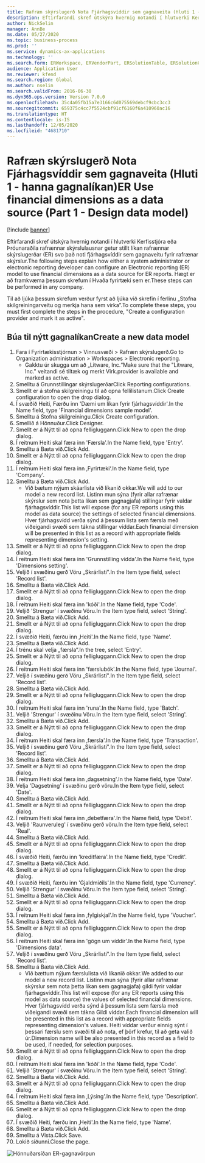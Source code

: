```yaml
---
title: Rafræn skýrslugerð Nota Fjárhagsvíddir sem gagnaveita (Hluti 1 - hanna gagnalíkan)
description: Eftirfarandi skref útskýra hvernig notandi í hlutverki Kerfisstjóra eða Þróunaraðila rafrænnar skýrslulausnar getur stillt líkan rafrænnar skýrslugerðar (ER) svo það noti fjárhagsvíddir sem gagnaveitu fyrir rafrænar skýrslur.
author: NickSelin
manager: AnnBe
ms.date: 05/27/2020
ms.topic: business-process
ms.prod: ''
ms.service: dynamics-ax-applications
ms.technology: ''
ms.search.form: ERWorkspace, ERVendorPart, ERSolutionTable, ERSolutionCreateDropDialog, ERDataModelDesigner, ERDataModelContentsItemCreationDialog
audience: Application User
ms.reviewer: kfend
ms.search.region: Global
ms.author: nselin
ms.search.validFrom: 2016-06-30
ms.dyn365.ops.version: Version 7.0.0
ms.openlocfilehash: 35c4a05fb15a7e3166c6d075569debcf9cbc3cc3
ms.sourcegitcommit: 659375c4cc7f5524cbf91cf6160f6a410960ac16
ms.translationtype: HT
ms.contentlocale: is-IS
ms.lasthandoff: 12/05/2020
ms.locfileid: "4681710"
---
```

# <a name="er-use-financial-dimensions-as-a-data-source-part-1---design-data-model"></a><span data-ttu-id="c643b-103">Rafræn skýrslugerð Nota Fjárhagsvíddir sem gagnaveita (Hluti 1 - hanna gagnalíkan)</span><span class="sxs-lookup"><span data-stu-id="c643b-103">ER Use financial dimensions as a data source (Part 1 - Design data model)</span></span>

[!include [banner](../../includes/banner.md)]

<span data-ttu-id="c643b-104">Eftirfarandi skref útskýra hvernig notandi í hlutverki Kerfisstjóra eða Þróunaraðila rafrænnar skýrslulausnar getur stillt líkan rafrænnar skýrslugerðar (ER) svo það noti fjárhagsvíddir sem gagnaveitu fyrir rafrænar skýrslur.</span><span class="sxs-lookup"><span data-stu-id="c643b-104">The following steps explain how either a system administrator or electronic reporting developer can configure an Electronic reporting (ER) model to use financial dimensions as a data source for ER reports.</span></span> <span data-ttu-id="c643b-105">Hægt er að framkvæma þessum skrefum í Hvaða fyrirtæki sem er.</span><span class="sxs-lookup"><span data-stu-id="c643b-105">These steps can be performed in any company.</span></span>

<span data-ttu-id="c643b-106">Til að ljúka þessum skrefum verður fyrst að ljúka við skrefin í ferlinu „Stofna skilgreiningarveitu og merkja hana sem virka”.</span><span class="sxs-lookup"><span data-stu-id="c643b-106">To complete these steps, you must first complete the steps in the procedure, "Create a configuration provider and mark it as active".</span></span>


## <a name="create-a-new-data-model"></a><span data-ttu-id="c643b-107">Búa til nýtt gagnalíkan</span><span class="sxs-lookup"><span data-stu-id="c643b-107">Create a new data model</span></span>
1. <span data-ttu-id="c643b-108">Fara í Fyrirtækisstjórnun > Vinnusvæði > Rafræn skýrslugerð.</span><span class="sxs-lookup"><span data-stu-id="c643b-108">Go to Organization administration > Workspaces > Electronic reporting.</span></span>
    * <span data-ttu-id="c643b-109">Gakktu úr skugga um að „Litware, Inc.“</span><span class="sxs-lookup"><span data-stu-id="c643b-109">Make sure that the "Litware, Inc."</span></span> <span data-ttu-id="c643b-110">veitandi sé tiltæk og merkt Virk.</span><span class="sxs-lookup"><span data-stu-id="c643b-110">provider is available and marked as active.</span></span>  
2. <span data-ttu-id="c643b-111">Smelltu á Grunnstillingar skýrslugerðar</span><span class="sxs-lookup"><span data-stu-id="c643b-111">Click Reporting configurations.</span></span>
3. <span data-ttu-id="c643b-112">Smellt er á stofna skilgreiningu til að opna fellilistanum.</span><span class="sxs-lookup"><span data-stu-id="c643b-112">Click Create configuration to open the drop dialog.</span></span>
4. <span data-ttu-id="c643b-113">Í svæðið Heiti, Færðu inn 'Dæmi um líkan fyrir fjárhagsvíddir'.</span><span class="sxs-lookup"><span data-stu-id="c643b-113">In the Name field, type 'Financial dimensions sample model'.</span></span>
5. <span data-ttu-id="c643b-114">Smelltu á Stofna skilgreiningu.</span><span class="sxs-lookup"><span data-stu-id="c643b-114">Click Create configuration.</span></span>
6. <span data-ttu-id="c643b-115">Smellið á Hönnuður.</span><span class="sxs-lookup"><span data-stu-id="c643b-115">Click Designer.</span></span>
7. <span data-ttu-id="c643b-116">Smellt er á Nýtt til að opna felligluggann.</span><span class="sxs-lookup"><span data-stu-id="c643b-116">Click New to open the drop dialog.</span></span>
8. <span data-ttu-id="c643b-117">Í reitnum Heiti skal færa inn 'Færsla'.</span><span class="sxs-lookup"><span data-stu-id="c643b-117">In the Name field, type 'Entry'.</span></span>
9. <span data-ttu-id="c643b-118">Smelltu á Bæta við.</span><span class="sxs-lookup"><span data-stu-id="c643b-118">Click Add.</span></span>
10. <span data-ttu-id="c643b-119">Smellt er á Nýtt til að opna felligluggann.</span><span class="sxs-lookup"><span data-stu-id="c643b-119">Click New to open the drop dialog.</span></span>
11. <span data-ttu-id="c643b-120">Í reitnum Heiti skal færa inn ‚Fyrirtæki‘.</span><span class="sxs-lookup"><span data-stu-id="c643b-120">In the Name field, type 'Company'.</span></span>
12. <span data-ttu-id="c643b-121">Smelltu á Bæta við.</span><span class="sxs-lookup"><span data-stu-id="c643b-121">Click Add.</span></span>
    * <span data-ttu-id="c643b-122">Við bætum nýjum skáarlista við líkanið okkar.</span><span class="sxs-lookup"><span data-stu-id="c643b-122">We will add to our model a new record list.</span></span> <span data-ttu-id="c643b-123">Listinn mun sýna (fyrir allar rafrænar skýrslur sem nota þetta líkan sem gagnagjafa) stillingar fyrir valdar fjárhagsvíddir.</span><span class="sxs-lookup"><span data-stu-id="c643b-123">This list will expose (for any ER reports using this model as data source) the settings of selected financial dimensions.</span></span> <span data-ttu-id="c643b-124">Hver fjárhagsvídd verða sýnd á þessum lista sem færsla með viðeigandi svæði sem tákna stillingar víddar.</span><span class="sxs-lookup"><span data-stu-id="c643b-124">Each financial dimension will be presented in this list as a record with appropriate fields representing dimension's setting.</span></span>  
13. <span data-ttu-id="c643b-125">Smellt er á Nýtt til að opna felligluggann.</span><span class="sxs-lookup"><span data-stu-id="c643b-125">Click New to open the drop dialog.</span></span>
14. <span data-ttu-id="c643b-126">Í reitnum Heiti skal færa inn 'Grunnstilling vídda'.</span><span class="sxs-lookup"><span data-stu-id="c643b-126">In the Name field, type 'Dimensions setting'.</span></span>
15. <span data-ttu-id="c643b-127">Veljið í svæðinu gerð Vöru „Skrárlisti".</span><span class="sxs-lookup"><span data-stu-id="c643b-127">In the Item type field, select 'Record list'.</span></span>
16. <span data-ttu-id="c643b-128">Smelltu á Bæta við.</span><span class="sxs-lookup"><span data-stu-id="c643b-128">Click Add.</span></span>
17. <span data-ttu-id="c643b-129">Smellt er á Nýtt til að opna felligluggann.</span><span class="sxs-lookup"><span data-stu-id="c643b-129">Click New to open the drop dialog.</span></span>
18. <span data-ttu-id="c643b-130">Í reitnum Heiti skal færa inn 'kóði'.</span><span class="sxs-lookup"><span data-stu-id="c643b-130">In the Name field, type 'Code'.</span></span>
19. <span data-ttu-id="c643b-131">Veljið 'Strengur' í svæðinu Vöru.</span><span class="sxs-lookup"><span data-stu-id="c643b-131">In the Item type field, select 'String'.</span></span>
20. <span data-ttu-id="c643b-132">Smelltu á Bæta við.</span><span class="sxs-lookup"><span data-stu-id="c643b-132">Click Add.</span></span>
21. <span data-ttu-id="c643b-133">Smellt er á Nýtt til að opna felligluggann.</span><span class="sxs-lookup"><span data-stu-id="c643b-133">Click New to open the drop dialog.</span></span>
22. <span data-ttu-id="c643b-134">Í svæðið Heiti, færðu inn ‚Heiti'.</span><span class="sxs-lookup"><span data-stu-id="c643b-134">In the Name field, type 'Name'.</span></span>
23. <span data-ttu-id="c643b-135">Smelltu á Bæta við.</span><span class="sxs-lookup"><span data-stu-id="c643b-135">Click Add.</span></span>
24. <span data-ttu-id="c643b-136">Í trénu skal velja „færsla“.</span><span class="sxs-lookup"><span data-stu-id="c643b-136">In the tree, select 'Entry'.</span></span>
25. <span data-ttu-id="c643b-137">Smellt er á Nýtt til að opna felligluggann.</span><span class="sxs-lookup"><span data-stu-id="c643b-137">Click New to open the drop dialog.</span></span>
26. <span data-ttu-id="c643b-138">Í reitnum Heiti skal færa inn 'færslubók'.</span><span class="sxs-lookup"><span data-stu-id="c643b-138">In the Name field, type 'Journal'.</span></span>
27. <span data-ttu-id="c643b-139">Veljið í svæðinu gerð Vöru „Skrárlisti".</span><span class="sxs-lookup"><span data-stu-id="c643b-139">In the Item type field, select 'Record list'.</span></span>
28. <span data-ttu-id="c643b-140">Smelltu á Bæta við.</span><span class="sxs-lookup"><span data-stu-id="c643b-140">Click Add.</span></span>
29. <span data-ttu-id="c643b-141">Smellt er á Nýtt til að opna felligluggann.</span><span class="sxs-lookup"><span data-stu-id="c643b-141">Click New to open the drop dialog.</span></span>
30. <span data-ttu-id="c643b-142">Í reitnum Heiti skal færa inn 'runa'.</span><span class="sxs-lookup"><span data-stu-id="c643b-142">In the Name field, type 'Batch'.</span></span>
31. <span data-ttu-id="c643b-143">Veljið 'Strengur' í svæðinu Vöru.</span><span class="sxs-lookup"><span data-stu-id="c643b-143">In the Item type field, select 'String'.</span></span>
32. <span data-ttu-id="c643b-144">Smelltu á Bæta við.</span><span class="sxs-lookup"><span data-stu-id="c643b-144">Click Add.</span></span>
33. <span data-ttu-id="c643b-145">Smellt er á Nýtt til að opna felligluggann.</span><span class="sxs-lookup"><span data-stu-id="c643b-145">Click New to open the drop dialog.</span></span>
34. <span data-ttu-id="c643b-146">Í reitnum Heiti skal færa inn ‚færsla'.</span><span class="sxs-lookup"><span data-stu-id="c643b-146">In the Name field, type 'Transaction'.</span></span>
35. <span data-ttu-id="c643b-147">Veljið í svæðinu gerð Vöru „Skrárlisti".</span><span class="sxs-lookup"><span data-stu-id="c643b-147">In the Item type field, select 'Record list'.</span></span>
36. <span data-ttu-id="c643b-148">Smelltu á Bæta við.</span><span class="sxs-lookup"><span data-stu-id="c643b-148">Click Add.</span></span>
37. <span data-ttu-id="c643b-149">Smellt er á Nýtt til að opna felligluggann.</span><span class="sxs-lookup"><span data-stu-id="c643b-149">Click New to open the drop dialog.</span></span>
38. <span data-ttu-id="c643b-150">Í reitnum Heiti skal færa inn ‚dagsetning'.</span><span class="sxs-lookup"><span data-stu-id="c643b-150">In the Name field, type 'Date'.</span></span>
39. <span data-ttu-id="c643b-151">Velja 'Dagsetning' í svæðinu gerð vöru.</span><span class="sxs-lookup"><span data-stu-id="c643b-151">In the Item type field, select 'Date'.</span></span>
40. <span data-ttu-id="c643b-152">Smelltu á Bæta við.</span><span class="sxs-lookup"><span data-stu-id="c643b-152">Click Add.</span></span>
41. <span data-ttu-id="c643b-153">Smellt er á Nýtt til að opna felligluggann.</span><span class="sxs-lookup"><span data-stu-id="c643b-153">Click New to open the drop dialog.</span></span>
42. <span data-ttu-id="c643b-154">Í reitnum Heiti skal færa inn ‚debetfæra'.</span><span class="sxs-lookup"><span data-stu-id="c643b-154">In the Name field, type 'Debit'.</span></span>
43. <span data-ttu-id="c643b-155">Veljið 'Raunveruleg' í svæðinu gerð vöru.</span><span class="sxs-lookup"><span data-stu-id="c643b-155">In the Item type field, select 'Real'.</span></span>
44. <span data-ttu-id="c643b-156">Smelltu á Bæta við.</span><span class="sxs-lookup"><span data-stu-id="c643b-156">Click Add.</span></span>
45. <span data-ttu-id="c643b-157">Smellt er á Nýtt til að opna felligluggann.</span><span class="sxs-lookup"><span data-stu-id="c643b-157">Click New to open the drop dialog.</span></span>
46. <span data-ttu-id="c643b-158">Í svæðið Heiti, færðu inn 'kreditfæra'.</span><span class="sxs-lookup"><span data-stu-id="c643b-158">In the Name field, type 'Credit'.</span></span>
47. <span data-ttu-id="c643b-159">Smelltu á Bæta við.</span><span class="sxs-lookup"><span data-stu-id="c643b-159">Click Add.</span></span>
48. <span data-ttu-id="c643b-160">Smellt er á Nýtt til að opna felligluggann.</span><span class="sxs-lookup"><span data-stu-id="c643b-160">Click New to open the drop dialog.</span></span>
49. <span data-ttu-id="c643b-161">Í svæðið Heiti, færðu inn 'Gjaldmiðils'.</span><span class="sxs-lookup"><span data-stu-id="c643b-161">In the Name field, type 'Currency'.</span></span>
50. <span data-ttu-id="c643b-162">Veljið 'Strengur' í svæðinu Vöru.</span><span class="sxs-lookup"><span data-stu-id="c643b-162">In the Item type field, select 'String'.</span></span>
51. <span data-ttu-id="c643b-163">Smelltu á Bæta við.</span><span class="sxs-lookup"><span data-stu-id="c643b-163">Click Add.</span></span>
52. <span data-ttu-id="c643b-164">Smellt er á Nýtt til að opna felligluggann.</span><span class="sxs-lookup"><span data-stu-id="c643b-164">Click New to open the drop dialog.</span></span>
53. <span data-ttu-id="c643b-165">Í reitnum Heiti skal færa inn ‚fylgiskjal'.</span><span class="sxs-lookup"><span data-stu-id="c643b-165">In the Name field, type 'Voucher'.</span></span>
54. <span data-ttu-id="c643b-166">Smelltu á Bæta við.</span><span class="sxs-lookup"><span data-stu-id="c643b-166">Click Add.</span></span>
55. <span data-ttu-id="c643b-167">Smellt er á Nýtt til að opna felligluggann.</span><span class="sxs-lookup"><span data-stu-id="c643b-167">Click New to open the drop dialog.</span></span>
56. <span data-ttu-id="c643b-168">Í reitnum Heiti skal færa inn 'gögn um víddir'.</span><span class="sxs-lookup"><span data-stu-id="c643b-168">In the Name field, type 'Dimensions data'.</span></span>
57. <span data-ttu-id="c643b-169">Veljið í svæðinu gerð Vöru „Skrárlisti".</span><span class="sxs-lookup"><span data-stu-id="c643b-169">In the Item type field, select 'Record list'.</span></span>
58. <span data-ttu-id="c643b-170">Smelltu á Bæta við.</span><span class="sxs-lookup"><span data-stu-id="c643b-170">Click Add.</span></span>
    * <span data-ttu-id="c643b-171">Við bættum nýjum færslulista við líkanið okkar.</span><span class="sxs-lookup"><span data-stu-id="c643b-171">We added to our model a new record list.</span></span> <span data-ttu-id="c643b-172">Listinn mun sýna (fyrir allar rafrænar skýrslur sem nota þetta líkan sem gagnagjafa) gildi fyrir valdar fjárhagsvíddir.</span><span class="sxs-lookup"><span data-stu-id="c643b-172">This list will expose (for any ER reports using this model as data source) the values of selected financial dimensions.</span></span> <span data-ttu-id="c643b-173">Hver fjárhagsvídd verða sýnd á þessum lista sem færsla með viðeigandi svæði sem tákna Gildi víddar.</span><span class="sxs-lookup"><span data-stu-id="c643b-173">Each financial dimension will be presented in this list as a record with appropriate fields representing dimension's values.</span></span> <span data-ttu-id="c643b-174">Heiti víddar verður einnig sýnt í þessari færslu sem svæði til að nota, ef þörf krefur, til að geta valið úr.</span><span class="sxs-lookup"><span data-stu-id="c643b-174">Dimension name will be also presented in this record as a field to be used, if needed, for selection purposes.</span></span>  
59. <span data-ttu-id="c643b-175">Smellt er á Nýtt til að opna felligluggann.</span><span class="sxs-lookup"><span data-stu-id="c643b-175">Click New to open the drop dialog.</span></span>
60. <span data-ttu-id="c643b-176">Í reitnum Heiti skal færa inn 'kóði'.</span><span class="sxs-lookup"><span data-stu-id="c643b-176">In the Name field, type 'Code'.</span></span>
61. <span data-ttu-id="c643b-177">Veljið 'Strengur' í svæðinu Vöru.</span><span class="sxs-lookup"><span data-stu-id="c643b-177">In the Item type field, select 'String'.</span></span>
62. <span data-ttu-id="c643b-178">Smelltu á Bæta við.</span><span class="sxs-lookup"><span data-stu-id="c643b-178">Click Add.</span></span>
63. <span data-ttu-id="c643b-179">Smellt er á Nýtt til að opna felligluggann.</span><span class="sxs-lookup"><span data-stu-id="c643b-179">Click New to open the drop dialog.</span></span>
64. <span data-ttu-id="c643b-180">Í reitnum Heiti skal færa inn ‚Lýsing'.</span><span class="sxs-lookup"><span data-stu-id="c643b-180">In the Name field, type 'Description'.</span></span>
65. <span data-ttu-id="c643b-181">Smelltu á Bæta við.</span><span class="sxs-lookup"><span data-stu-id="c643b-181">Click Add.</span></span>
66. <span data-ttu-id="c643b-182">Smellt er á Nýtt til að opna felligluggann.</span><span class="sxs-lookup"><span data-stu-id="c643b-182">Click New to open the drop dialog.</span></span>
67. <span data-ttu-id="c643b-183">Í svæðið Heiti, færðu inn ‚Heiti'.</span><span class="sxs-lookup"><span data-stu-id="c643b-183">In the Name field, type 'Name'.</span></span>
68. <span data-ttu-id="c643b-184">Smelltu á Bæta við.</span><span class="sxs-lookup"><span data-stu-id="c643b-184">Click Add.</span></span>
69. <span data-ttu-id="c643b-185">Smelltu á Vista.</span><span class="sxs-lookup"><span data-stu-id="c643b-185">Click Save.</span></span>
70. <span data-ttu-id="c643b-186">Lokið síðunni.</span><span class="sxs-lookup"><span data-stu-id="c643b-186">Close the page.</span></span>

![Hönnuðarsíðan ER-gagnavörpun](../media/er-financial-dimensions-guides-data-model.png)

